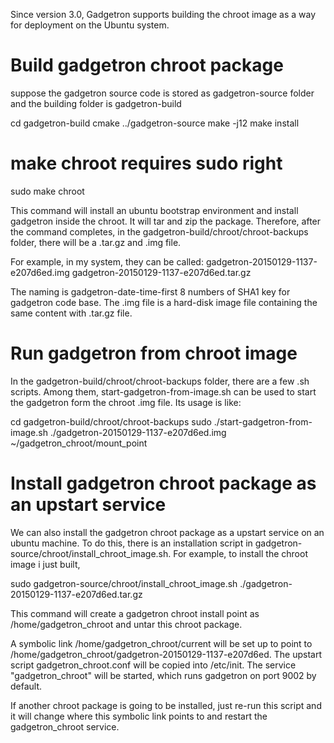 
Since version 3.0, Gadgetron supports building the chroot image as a way for deployment on the Ubuntu system.

# Build gadgetron chroot package

suppose the gadgetron source code is stored as gadgetron-source folder and the building folder is gadgetron-build

cd gadgetron-build
cmake ../gadgetron-source
make -j12
make install

# make chroot requires sudo right
sudo make chroot

This command will install an ubuntu bootstrap environment and install gadgetron inside the chroot. It will tar and zip the package. Therefore, after the command completes, in the gadgetron-build/chroot/chroot-backups folder, there will be a .tar.gz and .img file. 

For example, in my system, they can be called:
gadgetron-20150129-1137-e207d6ed.img
gadgetron-20150129-1137-e207d6ed.tar.gz

The naming is gadgetron-date-time-first 8 numbers of SHA1 key for gadgetron code base.
The .img file is a hard-disk image file containing the same content with .tar.gz file.

# Run gadgetron from chroot image

In the gadgetron-build/chroot/chroot-backups folder, there are a few .sh scripts. Among them, start-gadgetron-from-image.sh can be used to start the gadgetron form the chroot .img file. Its usage is like:

cd gadgetron-build/chroot/chroot-backups
sudo ./start-gadgetron-from-image.sh ./gadgetron-20150129-1137-e207d6ed.img ~/gadgetron_chroot/mount_point

# Install gadgetron chroot package as an upstart service

We can also install the gadgetron chroot package as a upstart service on an ubuntu machine. To do this, there is an installation script in gadgetron-source/chroot/install_chroot_image.sh. For example, to install the chroot image i just built,

sudo gadgetron-source/chroot/install_chroot_image.sh ./gadgetron-20150129-1137-e207d6ed.tar.gz

This command will create a gadgetron chroot install point as /home/gadgetron_chroot and untar this chroot package. 

A symbolic link /home/gadgetron_chroot/current will be set up to point to /home/gadgetron_chroot/gadgetron-20150129-1137-e207d6ed. The upstart script gadgetron_chroot.conf will be copied into /etc/init. The service "gadgetron_chroot" will be started, which runs gadgetron on port 9002 by default. 

If another chroot package is going to be installed, just re-run this script and it will change where this symbolic link points to and restart the gadgetron_chroot service.
